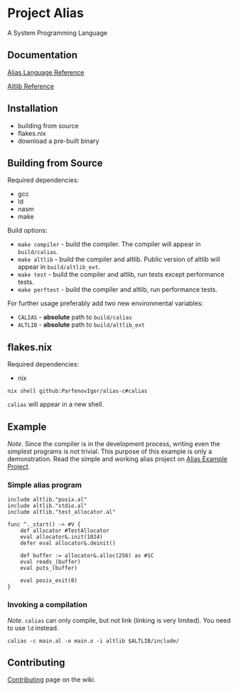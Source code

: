 # Project Alias

A System Programming Language

## Documentation

[Alias Language Reference](https://htmlpreview.github.io/?https://github.com/ParfenovIgor/alias-c/blob/main/docs/langref.html)

[Altlib Reference](https://htmlpreview.github.io/?https://github.com/ParfenovIgor/alias-c/blob/main/docs/altlibref.html)

## Installation

 * building from source
 * flakes.nix
 * download a pre-built binary

## Building from Source

Required dependencies:

 * gcc
 * ld
 * nasm
 * make

Build options:

 * `make compiler` - build the compiler. The compiler will appear in `build/calias`.
 * `make altlib` - build the compiler and altlib. Public version of altlib will appear in `build/altlib_ext`.
 * `make test` - build the compiler and altlib, run tests except performance tests.
 * `make perftest` - build the compiler and altlib, run performance tests.

For further usage preferably add two new environmental variables:

 * `CALIAS` - **absolute** path to `build/calias`
 * `ALTLIB` - **absolute** path to `build/altlib_ext`

## flakes.nix

Required dependencies:

 * nix

```
nix shell github:ParfenovIgor/alias-c#calias
```

`calias` will appear in a new shell.

## Example

*Note*. Since the compiler is in the development process, writing even the simplest programs is not trivial. This purpose of this example is only a demonstration. Read the simple and working alias project on [Alias Example Project](https://github.com/ParfenovIgor/alias-example-project).

### Simple alias program

```
include altlib."posix.al"
include altlib."stdio.al"
include altlib."test_allocator.al"

func ^._start() -> #V {
    def allocator #TestAllocator
    eval allocator&.init(1024)
    defer eval allocator&.deinit()

    def buffer := allocator&.alloc(256) as #1C
    eval reads_(buffer)
    eval puts_(buffer)

    eval posix_exit(0)
}
```

### Invoking a compilation

*Note*. `calias` can only compile, but not link (linking is very limited). You need to use `ld` instead.

`calias -c main.al -o main.o -i altlib $ALTLIB/include/`

## Contributing

[Contributing](https://github.com/ParfenovIgor/alias-c/wiki/Contributing)  page on the wiki.
